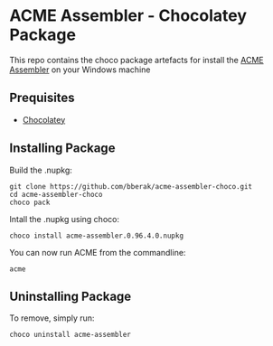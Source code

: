 # ACME Assembler - Chocolatey Package

This repo contains the choco package artefacts for install the [ACME Assembler](https://sourceforge.net/projects/acme-crossass/) on your Windows machine

## Prequisites

- [Chocolatey](https://chocolatey.org/)

## Installing Package

Build the .nupkg:

```
git clone https://github.com/bberak/acme-assembler-choco.git
cd acme-assembler-choco
choco pack
```

Intall the .nupkg using choco:

```
choco install acme-assembler.0.96.4.0.nupkg
```

You can now run ACME from the commandline:

```
acme
```

## Uninstalling Package

To remove, simply run:

```
choco uninstall acme-assembler
```